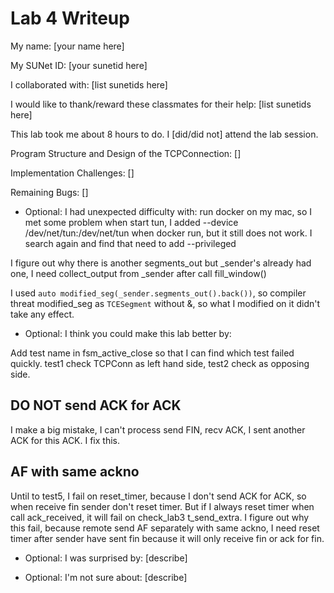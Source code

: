 Lab 4 Writeup
=============

My name: [your name here]

My SUNet ID: [your sunetid here]

I collaborated with: [list sunetids here]

I would like to thank/reward these classmates for their help: [list sunetids here]

This lab took me about 8 hours to do. I [did/did not] attend the lab session.

Program Structure and Design of the TCPConnection:
[]

Implementation Challenges:
[]

Remaining Bugs:
[]

- Optional: I had unexpected difficulty with:
run docker on my mac, so I met some problem when start tun, I added --device /dev/net/tun:/dev/net/tun
when docker run, but it still does not work. I search again and find that need to add --privileged

I figure out why there is another segments_out but _sender's already had one, I need collect_output
from _sender after call fill_window()

I used `auto modified_seg(_sender.segments_out().back())`, so compiler threat modified_seg as `TCESegment`
without &, so what I modified on it didn't take any effect.
- Optional: I think you could make this lab better by:

Add test name in fsm_active_close so that I can find which test failed quickly.
test1 check TCPConn as left hand side, test2 check as opposing side.

## DO NOT send ACK for ACK
I make a big mistake, I can't process send FIN, recv ACK, I sent another ACK for this ACK.
I fix this.

## AF with same ackno
Until to test5, I fail on reset_timer, because I don't send ACK for ACK, so when receive fin sender
don't reset timer. But if I always reset timer when call ack_received, it will fail on check_lab3 t_send_extra. I figure out why this fail, because remote send AF separately with same ackno,
I need reset timer after sender have sent fin because it will only receive fin or ack for fin.

- Optional: I was surprised by: [describe]

- Optional: I'm not sure about: [describe]
